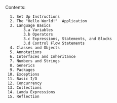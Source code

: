  Contents: 
  
      1. Set Up Instructions 
      2. The "Hello World!"  Application
      3. Language Basics
            3.a Variables
            3.b Operators
            3.c Expressions, Statements, and Blocks
            3.d Control Flow Statements
      4. Classes and Objects
      5. Annotations
      6. Interfaces and Inheritance 
      7. Numbers and Strings
      8. Generics
      9. Packages 
     10. Exceptions
     11. Basic I/O
     12. Concurrency
     13. Collections
     14. Lamda Expressions
     15. Reflection